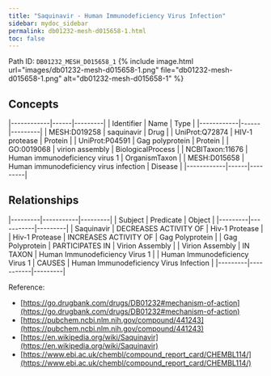 ```yaml
---
title: "Saquinavir - Human Immunodeficiency Virus Infection"
sidebar: mydoc_sidebar
permalink: db01232-mesh-d015658-1.html
toc: false 
---
```



Path ID: `DB01232_MESH_D015658_1`
{% include image.html url="images/db01232-mesh-d015658-1.png" file="db01232-mesh-d015658-1.png" alt="db01232-mesh-d015658-1" %}

## Concepts

|------------|------|---------|
| Identifier | Name | Type    |
|------------|------|---------|
| MESH:D019258 | saquinavir | Drug |
| UniProt:Q72874 | HIV-1 protease | Protein |
| UniProt:P04591 | Gag polyprotein | Protein |
| GO:0019068 | virion assembly | BiologicalProcess |
| NCBITaxon:11676 | Human immunodeficiency virus 1 | OrganismTaxon |
| MESH:D015658 | Human immunodeficiency virus infection | Disease |
|------------|------|---------|

## Relationships

|---------|-----------|---------|
| Subject | Predicate | Object  |
|---------|-----------|---------|
| Saquinavir | DECREASES ACTIVITY OF | Hiv-1 Protease |
| Hiv-1 Protease | INCREASES ACTIVITY OF | Gag Polyprotein |
| Gag Polyprotein | PARTICIPATES IN | Virion Assembly |
| Virion Assembly | IN TAXON | Human Immunodeficiency Virus 1 |
| Human Immunodeficiency Virus 1 | CAUSES | Human Immunodeficiency Virus Infection |
|---------|-----------|---------|

Reference: 
  - [https://go.drugbank.com/drugs/DB01232#mechanism-of-action](https://go.drugbank.com/drugs/DB01232#mechanism-of-action)
  - [https://pubchem.ncbi.nlm.nih.gov/compound/441243](https://pubchem.ncbi.nlm.nih.gov/compound/441243)
  - [https://en.wikipedia.org/wiki/Saquinavir](https://en.wikipedia.org/wiki/Saquinavir)
  - [https://www.ebi.ac.uk/chembl/compound_report_card/CHEMBL114/](https://www.ebi.ac.uk/chembl/compound_report_card/CHEMBL114/)
